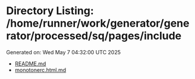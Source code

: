 # Directory Listing: /home/runner/work/generator/generator/processed/sq/pages/include
Generated on: Wed May  7 04:32:00 UTC 2025

- [README.md](README.md)
- [monotonerc.html.md](monotonerc.html.md)
